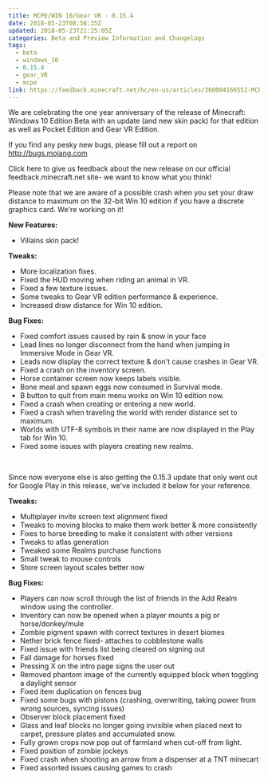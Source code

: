 ```yaml
---
title: MCPE/WIN 10/Gear VR - 0.15.4
date: 2018-05-23T08:58:35Z
updated: 2018-05-23T21:25:05Z
categories: Beta and Preview Information and Changelogs
tags:
  - beta
  - windows_10
  - 0.15.4
  - gear_VR
  - mcpe
link: https://feedback.minecraft.net/hc/en-us/articles/360004166551-MCPE-WIN-10-Gear-VR-0-15-4
---
```


We are celebrating the one year anniversary of the release of Minecraft: Windows 10 Edition Beta with an update (and new skin pack) for that edition as well as Pocket Edition and Gear VR Edition.

If you find any pesky new bugs, please fill out a report on http://bugs.mojang.com

Click here to give us feedback about the new release on our official feedback.minecraft.net site- we want to know what you think!

Please note that we are aware of a possible crash when you set your draw distance to maximum on the 32-bit Win 10 edition if you have a discrete graphics card. We're working on it!

**New Features:**

- Villains skin pack!

**Tweaks:**

- More localization fixes.
- Fixed the HUD moving when riding an animal in VR.
- Fixed a few texture issues.
- Some tweaks to Gear VR edition performance & experience.
- Increased draw distance for Win 10 edition.

**Bug Fixes:**

- Fixed comfort issues caused by rain & snow in your face
- Lead lines no longer disconnect from the hand when jumping in Immersive Mode in Gear VR.
- Leads now display the correct texture & don't cause crashes in Gear VR.
- Fixed a crash on the inventory screen.
- Horse container screen now keeps labels visible.
- Bone meal and spawn eggs now consumed in Survival mode.
- B button to quit from main menu works on Win 10 edition now.
- Fixed a crash when creating or entering a new world.
- Fixed a crash when traveling the world with render distance set to maximum.
- Worlds with UTF-8 symbols in their name are now displayed in the Play tab for Win 10.
- Fixed some issues with players creating new realms.

 

Since now everyone else is also getting the 0.15.3 update that only went out for Google Play in this release, we've included it below for your reference.

**Tweaks:**

- Multiplayer invite screen text alignment fixed
- Tweaks to moving blocks to make them work better & more consistently
- Fixes to horse breeding to make it consistent with other versions
- Tweaks to atlas generation
- Tweaked some Realms purchase functions
- Small tweak to mouse controls
- Store screen layout scales better now

**Bug Fixes:**

- Players can now scroll through the list of friends in the Add Realm window using the controller.
- Inventory can now be opened when a player mounts a pig or horse/donkey/mule
- Zombie pigment spawn with correct textures in desert biomes
- Nether brick fence fixed- attaches to cobblestone walls
- Fixed issue with friends list being cleared on signing out
- Fall damage for horses fixed
- Pressing X on the intro page signs the user out
- Removed phantom image of the currently equipped block when toggling a daylight sensor
- Fixed item duplication on fences bug
- Fixed some bugs with pistons (crashing, overwriting, taking power from wrong sources, syncing issues)
- Observer block placement fixed
- Glass and leaf blocks no longer going invisible when placed next to carpet, pressure plates and accumulated snow.
- Fully grown crops now pop out of farmland when cut-off from light.
- Fixed position of zombie jockeys
- Fixed crash when shooting an arrow from a dispenser at a TNT minecart
- Fixed assorted issues causing games to crash
